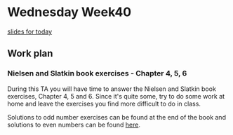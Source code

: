 # Wednesday Week40
[slides for today](https://github.com/Jilong-Jerome/Evolutionary_Thinking_2022/blob/main/week40/Wednesday/Week_6_s1.pdf)
## Work plan

### Nielsen and Slatkin book exercises - Chapter 4, 5, 6

During this TA you will have time to answer the Nielsen and Slatkin book exercises, Chapter 4, 5 and 6. Since it's quite some, try to do some work at home and leave the exercises you find more difficult to do in class. 

Solutions to odd number exercises can be found at the end of the book and solutions to even numbers can be found [here](http://people.bu.edu/msoren/BI515_2014/EvenNumberedSolutions.pdf).
